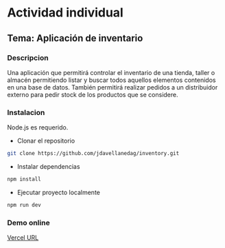 # Actividad individual

## Tema: Aplicación de inventario

### Descripcion

Una aplicación que permitirá controlar el inventario de una
tienda, taller o almacén permitiendo listar y buscar todos aquellos elementos
contenidos en una base de datos. También permitirá realizar pedidos a un distribuidor
externo para pedir stock de los productos que se considere.

### Instalacion

Node.js es requerido.

- Clonar el repositorio
```bash
git clone https://github.com/jdavellanedag/inventory.git
```
- Instalar dependencias
```bash
npm install
```
- Ejecutar proyecto localmente
```bash
npm run dev
```

### Demo online

[Vercel URL](https://inventory-sage.vercel.app/home)